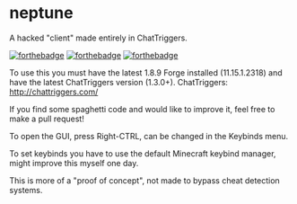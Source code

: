 # neptune
A hacked "client" made entirely in ChatTriggers.

[![forthebadge](https://forthebadge.com/images/badges/0-percent-optimized.svg)](https://forthebadge.com)
[![forthebadge](https://forthebadge.com/images/badges/made-with-javascript.svg)](https://forthebadge.com)
[![forthebadge](https://forthebadge.com/images/badges/contains-tasty-spaghetti-code.svg)](https://forthebadge.com)

To use this you must have the latest 1.8.9 Forge installed (11.15.1.2318) and have the latest ChatTriggers version (1.3.0+).
ChatTriggers: http://chattriggers.com/

If you find some spaghetti code and would like to improve it, feel free to make a pull request!

To open the GUI, press Right-CTRL, can be changed in the Keybinds menu.

To set keybinds you have to use the default Minecraft keybind manager, might improve this myself one day.

This is more of a "proof of concept", not made to bypass cheat detection systems.
